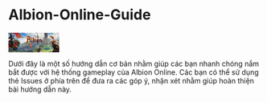 # Albion-Online-Guide

<a href="url"><img src="images/home/header.jpg" align="center" height="20%" width="20%" ></a>

Dưới đây là một số hướng dẫn cơ bản nhằm giúp các bạn nhanh chóng nắm bắt được với hệ thống gameplay của Albion Online. Các bạn có thể sử dụng thẻ Issues ở phía trên để đưa ra các góp ý, nhận xét nhằm giúp hoàn thiện bài hướng dẫn này.
